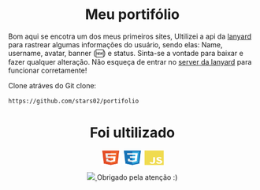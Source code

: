 <h1 align="center">Meu portifólio</h1><p align="center">

Bom aqui se encotra um dos meus primeiros sites, Ultilizei a api da [lanyard](https://lanyard.eggsy.xyz/) para rastrear algumas informações do usuário,
sendo elas: Name, username, avatar, banner (🆕) e status. Sinta-se a vontade para baixar e fazer qualquer alteração. Não esqueça de entrar no [server da lanyard](https://discord.gg/lanyard) para funcionar corretamente!

Clone atráves do Git clone:
``` bash
https://github.com/stars02/portifolio
```
<h1 align="center">Foi ultilizado</h1><p align="center">
  <img align="center" alt="HTML" height="30" width="40" src="https://raw.githubusercontent.com/devicons/devicon/master/icons/html5/html5-original.svg">
  <img align="center" alt="CSS" height="30" width="40" src="https://raw.githubusercontent.com/devicons/devicon/master/icons/css3/css3-original.svg">
  <img align="center" alt="Js" height="30" width="40" src="https://raw.githubusercontent.com/devicons/devicon/master/icons/javascript/javascript-plain.svg">
</p>
<p align="center">
  <a href="https://stars02.xyz/">
    <img src="https://i.postimg.cc/tT5dH4jJ/preview.png">
  </a>
Obrigado pela atenção :)